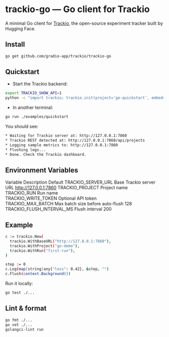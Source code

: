 # trackio-go — Go client for Trackio

A minimal Go client for [Trackio](https://github.com/gradio-app/trackio), the open-source experiment tracker built by Hugging Face.

## Install

```bash
go get github.com/gradio-app/trackio/trackio-go
```

## Quickstart
- Start the Trackio backend:

```bash
export TRACKIO_SHOW_API=1
python -c "import trackio; trackio.init(project='go-quickstart', embed=False); import time; time.sleep(9999)"
```

-  In another terminal:

```bash
go run ./examples/quickstart
```

You should see:

```bash
* Waiting for Trackio server at: http://127.0.0.1:7860
* Trackio REST detected at: http://127.0.0.1:7860/api/projects
* Logging sample metrics to: http://127.0.0.1:7860
* Flushing logs...
* Done. Check the Trackio dashboard.
```

## Environment Variables

Variable	                Description	                        Default
TRACKIO_SERVER_URL	        Base Trackio server URL	            http://127.0.0.1:7860
TRACKIO_PROJECT	            Project name	
TRACKIO_RUN	                Run name	
TRACKIO_WRITE_TOKEN	        Optional API token	
TRACKIO_MAX_BATCH	        Max batch size before auto-flush    128
TRACKIO_FLUSH_INTERVAL_MS	Flush interval	                    200

## Example

```bash
c := trackio.New(
  trackio.WithBaseURL("http://127.0.0.1:7860"),
  trackio.WithProject("go-demo"),
  trackio.WithRun("first-run"),
)

step := 0
c.Log(map[string]any{"loss": 0.42}, &step, "")
c.Flush(context.Background())
```

Run it locally:

```bash
go test ./...
```

## Lint & format

```bash
go fmt ./...
go vet ./...
golangci-lint run
```

